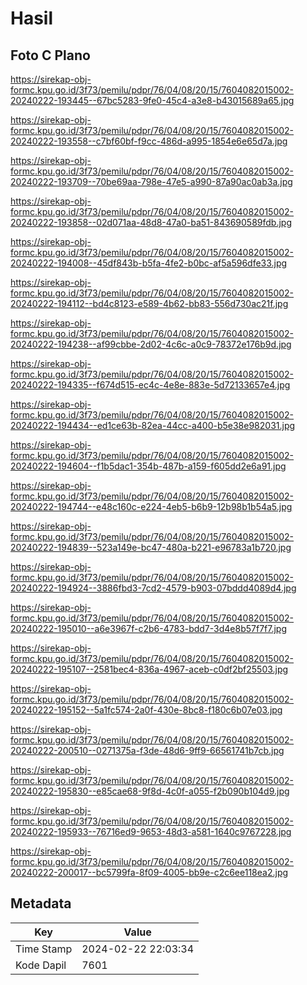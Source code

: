 # Hasil

## Foto C Plano

https://sirekap-obj-formc.kpu.go.id/3f73/pemilu/pdpr/76/04/08/20/15/7604082015002-20240222-193445--67bc5283-9fe0-45c4-a3e8-b43015689a65.jpg

https://sirekap-obj-formc.kpu.go.id/3f73/pemilu/pdpr/76/04/08/20/15/7604082015002-20240222-193558--c7bf60bf-f9cc-486d-a995-1854e6e65d7a.jpg

https://sirekap-obj-formc.kpu.go.id/3f73/pemilu/pdpr/76/04/08/20/15/7604082015002-20240222-193709--70be69aa-798e-47e5-a990-87a90ac0ab3a.jpg

https://sirekap-obj-formc.kpu.go.id/3f73/pemilu/pdpr/76/04/08/20/15/7604082015002-20240222-193858--02d071aa-48d8-47a0-ba51-843690589fdb.jpg

https://sirekap-obj-formc.kpu.go.id/3f73/pemilu/pdpr/76/04/08/20/15/7604082015002-20240222-194008--45df843b-b5fa-4fe2-b0bc-af5a596dfe33.jpg

https://sirekap-obj-formc.kpu.go.id/3f73/pemilu/pdpr/76/04/08/20/15/7604082015002-20240222-194112--bd4c8123-e589-4b62-bb83-556d730ac21f.jpg

https://sirekap-obj-formc.kpu.go.id/3f73/pemilu/pdpr/76/04/08/20/15/7604082015002-20240222-194238--af99cbbe-2d02-4c6c-a0c9-78372e176b9d.jpg

https://sirekap-obj-formc.kpu.go.id/3f73/pemilu/pdpr/76/04/08/20/15/7604082015002-20240222-194335--f674d515-ec4c-4e8e-883e-5d72133657e4.jpg

https://sirekap-obj-formc.kpu.go.id/3f73/pemilu/pdpr/76/04/08/20/15/7604082015002-20240222-194434--ed1ce63b-82ea-44cc-a400-b5e38e982031.jpg

https://sirekap-obj-formc.kpu.go.id/3f73/pemilu/pdpr/76/04/08/20/15/7604082015002-20240222-194604--f1b5dac1-354b-487b-a159-f605dd2e6a91.jpg

https://sirekap-obj-formc.kpu.go.id/3f73/pemilu/pdpr/76/04/08/20/15/7604082015002-20240222-194744--e48c160c-e224-4eb5-b6b9-12b98b1b54a5.jpg

https://sirekap-obj-formc.kpu.go.id/3f73/pemilu/pdpr/76/04/08/20/15/7604082015002-20240222-194839--523a149e-bc47-480a-b221-e96783a1b720.jpg

https://sirekap-obj-formc.kpu.go.id/3f73/pemilu/pdpr/76/04/08/20/15/7604082015002-20240222-194924--3886fbd3-7cd2-4579-b903-07bddd4089d4.jpg

https://sirekap-obj-formc.kpu.go.id/3f73/pemilu/pdpr/76/04/08/20/15/7604082015002-20240222-195010--a6e3967f-c2b6-4783-bdd7-3d4e8b57f7f7.jpg

https://sirekap-obj-formc.kpu.go.id/3f73/pemilu/pdpr/76/04/08/20/15/7604082015002-20240222-195107--2581bec4-836a-4967-aceb-c0df2bf25503.jpg

https://sirekap-obj-formc.kpu.go.id/3f73/pemilu/pdpr/76/04/08/20/15/7604082015002-20240222-195152--5a1fc574-2a0f-430e-8bc8-f180c6b07e03.jpg

https://sirekap-obj-formc.kpu.go.id/3f73/pemilu/pdpr/76/04/08/20/15/7604082015002-20240222-200510--0271375a-f3de-48d6-9ff9-66561741b7cb.jpg

https://sirekap-obj-formc.kpu.go.id/3f73/pemilu/pdpr/76/04/08/20/15/7604082015002-20240222-195830--e85cae68-9f8d-4c0f-a055-f2b090b104d9.jpg

https://sirekap-obj-formc.kpu.go.id/3f73/pemilu/pdpr/76/04/08/20/15/7604082015002-20240222-195933--76716ed9-9653-48d3-a581-1640c9767228.jpg

https://sirekap-obj-formc.kpu.go.id/3f73/pemilu/pdpr/76/04/08/20/15/7604082015002-20240222-200017--bc5799fa-8f09-4005-bb9e-c2c6ee118ea2.jpg


## Metadata

| Key        | Value               |
| ---------- | ------------------- |
| Time Stamp | 2024-02-22 22:03:34 |
| Kode Dapil | 7601                |



